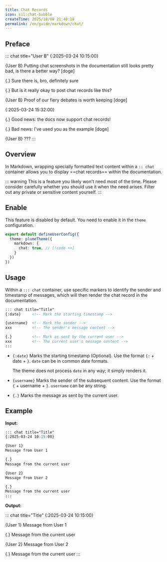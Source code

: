 ```yaml
---
title: Chat Records
icon: cil:chat-bubble
createTime: 2025/10/08 21:40:18
permalink: /en/guide/markdown/chat/
---
```


## Preface

::: chat title="User B"
{:2025-03-24 10:15:00}

{User B}
Putting chat screenshots in the documentation still looks pretty bad, is there a better way? \[doge\]

{.}
Sure there is, bro, definitely sure

{.}
But is it really okay to post chat records like this?

{User B}
Proof of our fiery debates is worth keeping \[doge\]

{:2025-03-24 15:32:00}

{.}
Good news: the docs now support chat records!

{.}
Bad news: I've used you as the example \[doge\]

{User B}
???
:::

## Overview

In Markdown, wrapping specially formatted text content within a `:: chat` container allows you to display ==chat records== within the documentation.

::: warning This is a feature you likely won't need most of the time.
Please consider carefully whether you should use it when the need arises.
Filter out any private or sensitive content yourself.
:::

## Enable

This feature is disabled by default. You need to enable it in the `theme` configuration.

```ts title=".vuepress/config.ts"
export default defineUserConfig({
  theme: plumeTheme({
    markdown: {
      chat: true, // [!code ++]
    }
  })
})
```

## Usage

Within a `::: chat` container, use specific markers to identify the sender and timestamp of messages,
which will then render the chat record in the documentation.

```md
::: chat title="Title"
{:date}     <!-- Mark the starting timestamp -->

{username}  <!-- Mark the sender -->
xxx         <!-- The sender's message content -->

{.}         <!-- Mark as sent by the current user -->
xxx         <!-- The current user's message content -->
:::
```

- `{:date}` Marks the starting timestamp (Optional). Use the format `{:` + date + `}`. `date` can be in common date formats.

  The theme does not process `date` in any way; it simply renders it.

- `{username}` Marks the sender of the subsequent content. Use the format `{` + username + `}`. `username` can be any string.

- `{.}` Marks the message as sent by the current user.

## Example

__Input:__

``` md
::: chat title="Title"
{:2025-03-24 10:15:00}

{User 1}
Message from User 1

{.}
Message from the current user

{User 2}
Message from User 2

{.}
Message from the current user
:::
```

__Output:__

::: chat title="Title"
{:2025-03-24 10:15:00}

{User 1}
Message from User 1

{.}
Message from the current user

{User 2}
Message from User 2

{.}
Message from the current user
:::
